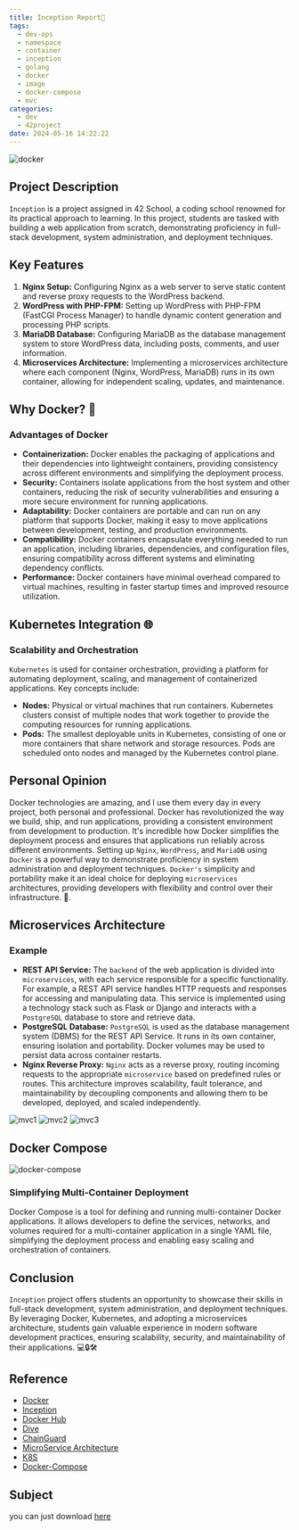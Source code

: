 ```yaml
---
title: Inception Report📘
tags:
  - dev-ops
  - namespace
  - container
  - inception
  - golang
  - docker
  - image
  - docker-compose
  - mvc
categories:
  - dev
  - 42project
date: 2024-05-16 14:22:22
---
```


![docker](/images/docker.png)

## Project Description
`Inception` is a project assigned in 42 School, a coding school renowned for its practical approach to learning. In this project, students are tasked with building a web application from scratch, demonstrating proficiency in full-stack development, system administration, and deployment techniques.

## Key Features
1. **Nginx Setup:** Configuring Nginx as a web server to serve static content and reverse proxy requests to the WordPress backend.
2. **WordPress with PHP-FPM:** Setting up WordPress with PHP-FPM (FastCGI Process Manager) to handle dynamic content generation and processing PHP scripts.
3. **MariaDB Database:** Configuring MariaDB as the database management system to store WordPress data, including posts, comments, and user information.
4. **Microservices Architecture:** Implementing a microservices architecture where each component (Nginx, WordPress, MariaDB) runs in its own container, allowing for independent scaling, updates, and maintenance.

## Why Docker? 🐳
### Advantages of Docker
- **Containerization:** Docker enables the packaging of applications and their dependencies into lightweight containers, providing consistency across different environments and simplifying the deployment process.
- **Security:** Containers isolate applications from the host system and other containers, reducing the risk of security vulnerabilities and ensuring a more secure environment for running applications.
- **Adaptability:** Docker containers are portable and can run on any platform that supports Docker, making it easy to move applications between development, testing, and production environments.
- **Compatibility:** Docker containers encapsulate everything needed to run an application, including libraries, dependencies, and configuration files, ensuring compatibility across different systems and eliminating dependency conflicts.
- **Performance:** Docker containers have minimal overhead compared to virtual machines, resulting in faster startup times and improved resource utilization.
## Kubernetes Integration 🌐
### Scalability and Orchestration
`Kubernetes` is used for container orchestration, providing a platform for automating deployment, scaling, and management of containerized applications. Key concepts include:
- **Nodes:** Physical or virtual machines that run containers. Kubernetes clusters consist of multiple nodes that work together to provide the computing resources for running applications.
- **Pods:** The smallest deployable units in Kubernetes, consisting of one or more containers that share network and storage resources. Pods are scheduled onto nodes and managed by the Kubernetes control plane.
## Personal Opinion
Docker technologies are amazing, and I use them every day in every project, both personal and professional. Docker has revolutionized the way we build, ship, and run applications, providing a consistent environment from development to production. It's incredible how Docker simplifies the deployment process and ensures that applications run reliably across different environments.
Setting up `Nginx`, `WordPress`, and `MariaDB` using `Docker` is a powerful way to demonstrate proficiency in system administration and deployment techniques. `Docker's` simplicity and portability make it an ideal choice for deploying `microservices` architectures, providing developers with flexibility and control over their infrastructure. 🌟.
## Microservices Architecture
### Example
- **REST API Service:** The `backend` of the web application is divided into `microservices`, with each service responsible for a specific functionality. For example, a REST API service handles HTTP requests and responses for accessing and manipulating data. This service is implemented using a technology stack such as Flask or Django and interacts with a `PostgreSQL` database to store and retrieve data.
- **PostgreSQL Database:** `PostgreSQL` is used as the database management system (DBMS) for the REST API Service. It runs in its own container, ensuring isolation and portability. Docker volumes may be used to persist data across container restarts.
- **Nginx Reverse Proxy:** `Nginx` acts as a reverse proxy, routing incoming requests to the appropriate `microservice` based on predefined rules or routes. This architecture improves scalability, fault tolerance, and maintainability by decoupling components and allowing them to be developed, deployed, and scaled independently.

![mvc1](/images/mvc1.png)
![mvc2](/images/mvc2.png)
![mvc3](/images/mvc3.png)

## Docker Compose
![docker-compose](/images/docker-compose.png)

### Simplifying Multi-Container Deployment
Docker Compose is a tool for defining and running multi-container Docker applications. It allows developers to define the services, networks, and volumes required for a multi-container application in a single YAML file, simplifying the deployment process and enabling easy scaling and orchestration of containers.

## Conclusion
`Inception` project offers students an opportunity to showcase their skills in full-stack development, system administration, and deployment techniques. By leveraging Docker, Kubernetes, and adopting a microservices architecture, students gain valuable experience in modern software development practices, ensuring scalability, security, and maintainability of their applications. 💻🔒🛠️

## Reference
- [Docker](https://www.docker.com/)
- [Inception](https://github.com/Unam3dd/Inception)
- [Docker Hub](https://hub.docker.com/)
- [Dive](https://github.com/wagoodman/dive)
- [ChainGuard](https://www.chainguard.dev/)
- [MicroService Architecture](https://appmaster.io/blog/docker-microservices-architecture)
- [K8S](https://kubernetes.io/fr/)
- [Docker-Compose](https://docs.docker.com/compose/)

## Subject
you can just download [here](/images/inception.pdf)
